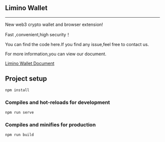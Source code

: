 
## Limino Wallet
---
New web3 crypto wallet and browser extension!

Fast ,convenient,high security！

You can find the code here.If you find any issue,feel free to contact us.

For more information,you can view our document.

[Limino Wallet Document](https://www.erbie.io/docs/wallet/)

## Project setup
```
npm install
```

### Compiles and hot-reloads for development
```
npm run serve
```

### Compiles and minifies for production
```
npm run build
```

